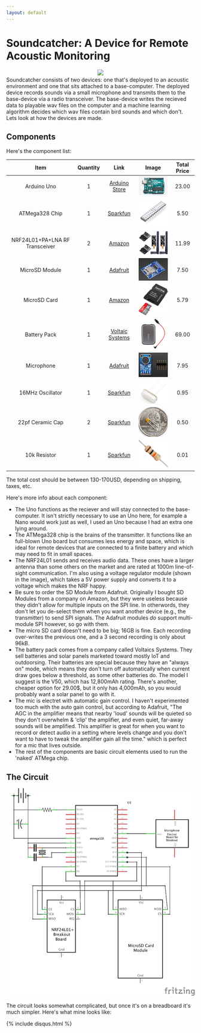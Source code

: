 ```yaml
---
layout: default
---
```


# Soundcatcher: A Device for Remote Acoustic Monitoring

<center><img src="soundcatcher-v1/banner.png"></center>
Soundcatcher consists of two devices: one that's deployed to an acoustic environment and one that sits attached to a base-computer.  The deployed device records sounds via a small microphone and transmits them to the base-device via a radio transceiver.  The base-device writes the recieved data to playable wav files on the computer and a machine learning algorithm decides which wav files contain bird sounds and which don't.  Lets look at how the devices are made.

## Components

Here's the component list:

|              Item              | Quantity |                             Link                             |                        Image                         | Total Price |
| :----------------------------: | :------: | :----------------------------------------------------------: | :--------------------------------------------------: | :---------: |
|          Arduino Uno           |    1     | [Arduino Store](https://store.arduino.cc/usa/arduino-uno-rev3) |        ![uno_image](soundcatcher-nrf/uno.jpg)        |    23.00    |
|         ATMega328 Chip         |    1     |     [Sparkfun](https://www.sparkfun.com/products/10524)      |  ![atmega328_image](soundcatcher-nrf/atmega328.jpg)  |    5.50     |
| NRF24L01+PA+LNA RF Transceiver |    2     | [Amazon](https://www.amazon.com/WayinTop-NRF24L01-Transceiver-Wireless-Regulator/dp/B07PBBC4H9/ref=cm_cr_arp_d_product_sims?ie=UTF8) |        ![nrf_image](soundcatcher-nrf/nRF.jpg)        |    11.99    |
|         MicroSD Module         |    1     |       [Adafruit](https://www.adafruit.com/product/254)       |     ![sd_image](soundcatcher-nrf/sd-module.jpg)      |    7.50     |
|          MicroSD Card          |    1     | [Amazon](https://www.amazon.com/Sandisk-Ultra-Micro-UHS-I-Adapter/dp/B073K14CVB/ref=sxin_2_ac_d_pm?ac_md=1-0-VW5kZXIgJDg%3D-ac_d_pm&cv_ct_cx=16gb+micro+sd+card&dchild=1&keywords=16gb+micro+sd+card&pd_rd_i=B073K14CVB&pd_rd_r=d1995db6-767f-426b-9e24-f141fb565686&pd_rd_w=ktMre&pd_rd_wg=0eDGa&pf_rd_p=0e223c60-bcf8-4663-98f3-da892fbd4372&pf_rd_r=0E6KJKY1BB8H0BDX6ERF&psc=1&qid=1585247378&s=electronics) |    ![sd-card_image](soundcatcher-nrf/sd-card.jpg)    |    5.79     |
|          Battery Pack          |    1     |      [Voltaic Systems](https://voltaicsystems.com/v50/)      |    ![battery_image](soundcatcher-nrf/battery.png)    |    69.00    |
|           Microphone           |    1     |      [Adafruit](https://www.adafruit.com/product/1713)       |        ![mic_image](soundcatcher-nrf/mic.png)        |    7.95     |
|        16MHz Oscillator        |    1     |      [Sparkfun](https://www.sparkfun.com/products/536)       | ![oscillator_image](soundcatcher-nrf/oscillator.png) |    0.95     |
|        22pf Ceramic Cap        |    2     |      [Sparkfun](https://www.sparkfun.com/products/8571)      |       ![cap_pic](soundcatcher-nrf/22pfcap.png)       |    0.50     |
|          10k Resistor          |    1     |     [Sparkfun](https://www.sparkfun.com/products/10969)      |    ![resistor_pic](soundcatcher-nrf/resistor.png)    |    0.01     |

The total cost should be between 130-170USD, depending on shipping, taxes, etc.

Here's more info about each component:

- The Uno functions as the reciever and will stay connected to the base-computer.  It isn't strictly necessary to use an Uno here, for example a Nano would work just as well, I used an Uno because I had an extra one lying around.
- The ATMega328 chip is the brains of the transmitter.  It functions like an full-blown Uno board but consumes less energy and space, which is ideal for remote devices that are connected to a finite battery and which may need to fit in small spaces.
- The NRF24L01 sends and receives audio data.  These ones have a larger antenna than some others on the market and are rated at 1000m line-of-sight communication.  I'm also using a voltage regulator module (shown in the image), which takes a 5V power supply and converts it to a voltage which makes the NRF happy.
- Be sure to order the SD Module from Adafruit.  Originally I bought SD Modules from a company on Amazon, but they were useless because they didn't allow for multiple inputs on the SPI line.  In otherwords, they don't let you de-select them when you want another device (e.g., the transmitter) to send SPI signals.  The Adafruit modules _do_ support multi-module SPI however, so go with them.
- The micro SD card doesn't need to be big; 16GB is fine.  Each recording over-writes the previous one, and a 3 second recording is only about 96kB.
- The battery pack comes from a company called Voltaics Systems.  They sell batteries and solar panels marketed toward mostly IoT and outdoorsing. Their batteries are special because they have an "always on" mode, which means they don't turn off automatically when current draw goes below a threshold, as some other batteries do.  The model I suggest is the V50, which has 12,800mAh rating.  There's another, cheaper option for 29.00$, but it only has 4,000mAh, so you would probably want a solar panel to go with it.
- The mic is electret with automatic gain control.  I haven't experimented too much with the auto gain control, but according to Adafruit, "The AGC in the amplifier means that nearby 'loud' sounds will be quieted so they don't overwhelm & 'clip' the amplifier, and even quiet,  far-away sounds will be amplified. This amplifier is great for when you  want to record or detect audio in a setting where levels change and you don't want to have to tweak the amplifier gain all the time."  which is perfect for a mic that lives outside.
- The rest of the components are basic circuit elements used to run the 'naked' ATMega chip. 

## The Circuit

![circuit-diagram](soundcatcher-nrf/circuit.png)

The circuit looks somewhat complicated, but once it's on a breadboard it's much simpler.  Here's what mine looks like:







{% include disqus.html %}

